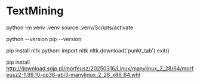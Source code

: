 # TextMining

python -m venv .venv
source .venv/Scripts/activate

python --version
pip --version

pip install nltk
python:
    import nltk
    nltk.download('punkt_tab')
    exit()

pip install http://download.sgjp.pl/morfeusz/20250316/Linux/manylinux_2_28/64/morfeusz2-1.99.10-cp36-abi3-manylinux_2_28_x86_64.whl
